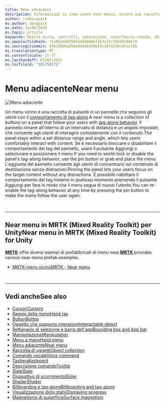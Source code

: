```yaml
---
title: Menu adiacente
description: Informazioni su come usare near menus, ovvero una raccolta di pulsanti in un pannello che seguono il comportamento di tag-along in un ambiente di realtà mista.
author: cre8ivepark
ms.author: dongpark
ms.date: 11/01/2019
ms.topic: article
keywords: Realtà mista, controlli, interazione, interfaccia utente, UX, menu, cuffie per realtà mista, cuffie di realtà mista di Windows, headset di realtà virtuale, HoloLens, MRTK, Toolkit realtà mista
ms.openlocfilehash: 71e88ab94f9051d58b666f2b3c27c33564194e19
ms.sourcegitcommit: 97815006c09be0a43b3d9b33c1674150cdfecf2b
ms.translationtype: MT
ms.contentlocale: it-IT
ms.lasthandoff: 03/03/2021
ms.locfileid: "101759172"
---
```

# <a name="near-menu"></a><span data-ttu-id="c8dc9-104">Menu adiacente</span><span class="sxs-lookup"><span data-stu-id="c8dc9-104">Near menu</span></span>

![Menu adiacente](images/UX_Hero_NearMenu.jpg)

<span data-ttu-id="c8dc9-106">Un menu vicino è una raccolta di pulsanti in un pannello che seguono gli utenti con il [comportamento di tag-along](billboarding-and-tag-along.md#what-is-a-tag-along).</span><span class="sxs-lookup"><span data-stu-id="c8dc9-106">A near menu is a collection of buttons on a panel that follow your users with [tag-along behavior](billboarding-and-tag-along.md#what-is-a-tag-along).</span></span> <span data-ttu-id="c8dc9-107">Il pannello rimane all'interno di un intervallo di distanza e un angolo impostati, che consente agli utenti di interagire comodamente con il contenuto.</span><span class="sxs-lookup"><span data-stu-id="c8dc9-107">The panel stays within a set distance range and angle, which lets users comfortably interact with content.</span></span> <span data-ttu-id="c8dc9-108">Se è necessario bloccare o disabilitare il comportamento dei tag del pannello, usare il pulsante Aggiungi o selezionare e posizionare il menu.</span><span class="sxs-lookup"><span data-stu-id="c8dc9-108">If you need to world-lock or disable the panel's tag-along behavior, use the pin button or grab and place the menu.</span></span> <span data-ttu-id="c8dc9-109">L'aggiunta del pannello consente agli utenti di concentrarsi sul contenuto di destinazione senza distrazioni.</span><span class="sxs-lookup"><span data-stu-id="c8dc9-109">Pinning the panel lets your users focus on the target content without any distractions.</span></span> <span data-ttu-id="c8dc9-110">È possibile riabilitare il comportamento del tag insieme in qualsiasi momento premendo il pulsante Aggiungi per fare in modo che il menu segua di nuovo l'utente.</span><span class="sxs-lookup"><span data-stu-id="c8dc9-110">You can re-enable the tag-along behavior at any time by pressing the pin button to make the menu follow the user again.</span></span>

<br>

---

## <a name="near-menu-in-mrtk-mixed-reality-toolkit-for-unity"></a><span data-ttu-id="c8dc9-111">Near menu in MRTK (Mixed Reality Toolkit) per Unity</span><span class="sxs-lookup"><span data-stu-id="c8dc9-111">Near menu in MRTK (Mixed Reality Toolkit) for Unity</span></span>
<span data-ttu-id="c8dc9-112">**[MRTK](https://github.com/Microsoft/MixedRealityToolkit-Unity)** offre diversi esempi di prefabbricati di menu near.</span><span class="sxs-lookup"><span data-stu-id="c8dc9-112">**[MRTK](https://github.com/Microsoft/MixedRealityToolkit-Unity)** provides various near menu prefab examples.</span></span>

* [<span data-ttu-id="c8dc9-113">MRTK-menu vicino</span><span class="sxs-lookup"><span data-stu-id="c8dc9-113">MRTK - Near menu</span></span>](https://docs.microsoft.com/windows/mixed-reality/mrtk-docs/features/ux-building-blocks/near-menu.md)

<br>

---

## <a name="see-also"></a><span data-ttu-id="c8dc9-114">Vedi anche</span><span class="sxs-lookup"><span data-stu-id="c8dc9-114">See also</span></span>

* [<span data-ttu-id="c8dc9-115">Cursori</span><span class="sxs-lookup"><span data-stu-id="c8dc9-115">Cursors</span></span>](cursors.md)
* [<span data-ttu-id="c8dc9-116">Raggio della mano</span><span class="sxs-lookup"><span data-stu-id="c8dc9-116">Hand ray</span></span>](point-and-commit.md)
* [<span data-ttu-id="c8dc9-117">Button</span><span class="sxs-lookup"><span data-stu-id="c8dc9-117">Button</span></span>](button.md)
* [<span data-ttu-id="c8dc9-118">Oggetto che supporta interazioni</span><span class="sxs-lookup"><span data-stu-id="c8dc9-118">Interactable object</span></span>](interactable-object.md)
* [<span data-ttu-id="c8dc9-119">Rettangolo di selezione e barra dell'app</span><span class="sxs-lookup"><span data-stu-id="c8dc9-119">Bounding box and App bar</span></span>](app-bar-and-bounding-box.md)
* [<span data-ttu-id="c8dc9-120">Manipolazione</span><span class="sxs-lookup"><span data-stu-id="c8dc9-120">Manipulation</span></span>](direct-manipulation.md)
* [<span data-ttu-id="c8dc9-121">Menu a mano</span><span class="sxs-lookup"><span data-stu-id="c8dc9-121">Hand menu</span></span>](hand-menu.md)
* [<span data-ttu-id="c8dc9-122">Menu adiacente</span><span class="sxs-lookup"><span data-stu-id="c8dc9-122">Near menu</span></span>](near-menu.md)
* [<span data-ttu-id="c8dc9-123">Raccolta di oggetti</span><span class="sxs-lookup"><span data-stu-id="c8dc9-123">Object collection</span></span>](object-collection.md)
* [<span data-ttu-id="c8dc9-124">Comando vocale</span><span class="sxs-lookup"><span data-stu-id="c8dc9-124">Voice command</span></span>](voice-input.md)
* [<span data-ttu-id="c8dc9-125">Tastiera</span><span class="sxs-lookup"><span data-stu-id="c8dc9-125">Keyboard</span></span>](keyboard.md)
* [<span data-ttu-id="c8dc9-126">Descrizione comando</span><span class="sxs-lookup"><span data-stu-id="c8dc9-126">Tooltip</span></span>](tooltip.md)
* [<span data-ttu-id="c8dc9-127">Slate</span><span class="sxs-lookup"><span data-stu-id="c8dc9-127">Slate</span></span>](slate.md)
* [<span data-ttu-id="c8dc9-128">Dispositivo di scorrimento</span><span class="sxs-lookup"><span data-stu-id="c8dc9-128">Slider</span></span>](slider.md)
* [<span data-ttu-id="c8dc9-129">Shader</span><span class="sxs-lookup"><span data-stu-id="c8dc9-129">Shader</span></span>](shader.md)
* [<span data-ttu-id="c8dc9-130">Billboarding e tag-along</span><span class="sxs-lookup"><span data-stu-id="c8dc9-130">Billboarding and tag-along</span></span>](billboarding-and-tag-along.md)
* [<span data-ttu-id="c8dc9-131">Visualizzazione dello stato</span><span class="sxs-lookup"><span data-stu-id="c8dc9-131">Displaying progress</span></span>](progress.md)
* [<span data-ttu-id="c8dc9-132">Magnetismo di superficie</span><span class="sxs-lookup"><span data-stu-id="c8dc9-132">Surface magnetism</span></span>](surface-magnetism.md)
